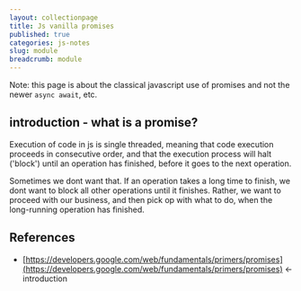 ```yaml
---
layout: collectionpage
title: Js vanilla promises
published: true
categories: js-notes
slug: module
breadcrumb: module
---
```


Note: this page is about the classical javascript use of promises and not the newer ```async await```,  etc.

## introduction - what is a promise?

Execution of code in js is single threaded, meaning that code execution proceeds in consecutive order, and that the execution process will halt ('block') until an operation has finished, before it goes to the next operation.

Sometimes we dont want that. If an operation takes a long time to finish, we dont want to block all other operations until it finishes. Rather, we want to proceed with our business, and then pick op with what to do, when the long-running operation has finished.



## References

- [https://developers.google.com/web/fundamentals/primers/promises](https://developers.google.com/web/fundamentals/primers/promises) <- introduction
